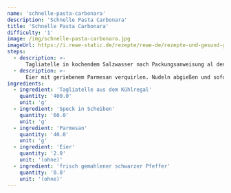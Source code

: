 ```yaml
---
name: 'schnelle-pasta-carbonara'
description: 'Schnelle Pasta Carbonara'
title: 'Schnelle Pasta Carbonara'
difficulty: '1'
image: /img/schnelle-pasta-carbonara.jpg
imageUrl: https://i.rewe-static.de/rezepte/rewe-de/rezepte-und-gesund-geniessen/rezepte/zehn-rezepte-unter-zehn/schnelle-tagliatelle-carbonara/schnelle-spaghetti-carbonara_rdk-rds_rv_hd.jpg?resize=1480:589&crop=1280:460;center,center
steps:
  - description: >-
      Tagliatelle in kochendem Salzwasser nach Packungsanweisung al dente kochen. Speck in kleine Stücke zupfen und in einer Pfanne knusprig auslassen. Hälfte vom Parmesan reiben, andere Hälfte in Späne hobeln.
  - description: >-
      Eier mit geriebenem Parmesan verquirlen. Nudeln abgießen und sofort mit Eier-Mix und Speck mischen. Auf Teller verteilen und mit Parmesanspänen und Pfeffer bestreuen.
ingredients:
  - ingredient: 'Tagliatelle aus dem Kühlregal'
    quantity: '400.0'
    unit: 'g'
  - ingredient: 'Speck in Scheiben'
    quantity: '60.0'
    unit: 'g'
  - ingredient: 'Parmesan'
    quantity: '40.0'
    unit: 'g'
  - ingredient: 'Eier'
    quantity: '2.0'
    unit: '(ohne)'
  - ingredient: 'frisch gemahlener schwarzer Pfeffer'
    quantity: '0.0'
    unit: '(ohne)'
---
```

